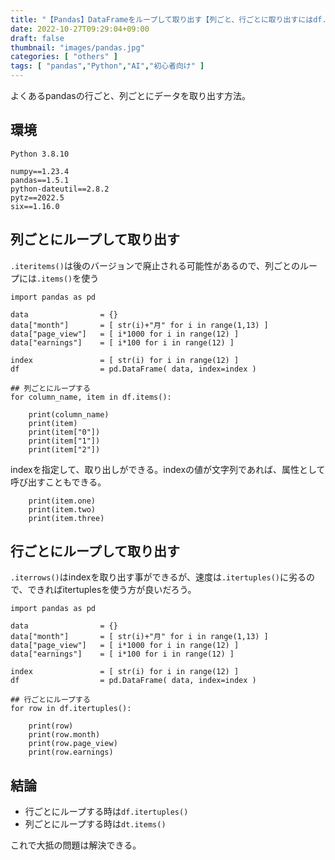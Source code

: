```yaml
---
title: "【Pandas】DataFrameをループして取り出す【列ごと、行ごとに取り出すにはdf.items()とdf.itertuples()でOK】"
date: 2022-10-27T09:29:04+09:00
draft: false
thumbnail: "images/pandas.jpg"
categories: [ "others" ]
tags: [ "pandas","Python","AI","初心者向け" ]
---
```


よくあるpandasの行ごと、列ごとにデータを取り出す方法。


## 環境

```
Python 3.8.10
```


```
numpy==1.23.4
pandas==1.5.1
python-dateutil==2.8.2
pytz==2022.5
six==1.16.0
```

## 列ごとにループして取り出す

`.iteritems()`は後のバージョンで廃止される可能性があるので、列ごとのループには`.items()`を使う

    import pandas as pd

    data                = {}
    data["month"]       = [ str(i)+"月" for i in range(1,13) ]
    data["page_view"]   = [ i*1000 for i in range(12) ]
    data["earnings"]    = [ i*100 for i in range(12) ]
    
    index               = [ str(i) for i in range(12) ]
    df                  = pd.DataFrame( data, index=index )

    ## 列ごとにループする
    for column_name, item in df.items():
    
        print(column_name)
        print(item)
        print(item["0"])
        print(item["1"])
        print(item["2"])
    

indexを指定して、取り出しができる。indexの値が文字列であれば、属性として呼び出すこともできる。

        print(item.one)
        print(item.two)
        print(item.three)


## 行ごとにループして取り出す

`.iterrows()`はindexを取り出す事ができるが、速度は`.itertuples()`に劣るので、できればitertuplesを使う方が良いだろう。

    import pandas as pd

    data                = {}
    data["month"]       = [ str(i)+"月" for i in range(1,13) ]
    data["page_view"]   = [ i*1000 for i in range(12) ]
    data["earnings"]    = [ i*100 for i in range(12) ]
    
    index               = [ str(i) for i in range(12) ]
    df                  = pd.DataFrame( data, index=index )

    ## 行ごとにループする
    for row in df.itertuples():
    
        print(row)
        print(row.month)
        print(row.page_view)
        print(row.earnings)
    
    
## 結論

- 行ごとにループする時は`df.itertuples()`
- 列ごとにループする時は`dt.items()`

これで大抵の問題は解決できる。


